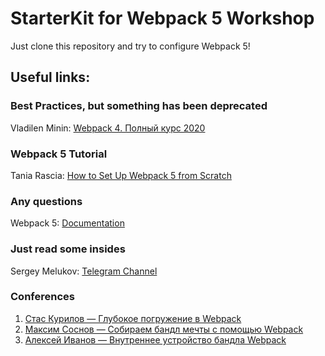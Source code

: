 # StarterKit for Webpack 5 Workshop

Just clone this repository and try to configure Webpack 5!

## Useful links:

### Best Practices, but something has been deprecated 
Vladilen Minin: [Webpack 4. Полный курс 2020](https://www.youtube.com/watch?v=eSaF8NXeNsA)

### Webpack 5 Tutorial
Tania Rascia: [How to Set Up Webpack 5 from Scratch](https://www.taniarascia.com/how-to-use-webpack/)

### Any questions
Webpack 5: [Documentation](https://webpack.js.org/concepts/)

### Just read some insides
Sergey Melukov: [Telegram Channel](https://t.me/smelukov_dev)

### Conferences
1. [Стас Курилов — Глубокое погружение в Webpack](https://www.youtube.com/watch?v=aiYkJOPD9v8&t=175s)
2. [Максим Соснов — Собираем бандл мечты с помощью Webpack](https://www.youtube.com/watch?v=4ClK_0fxsVM)
3. [Алексей Иванов — Внутреннее устройство бандла Webpack](https://www.youtube.com/watch?v=jE1ibm037Fo)